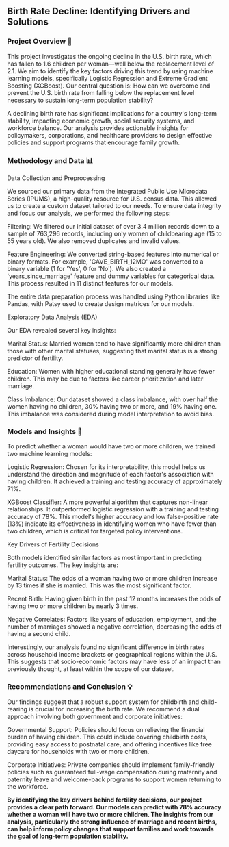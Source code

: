 ## Birth Rate Decline: Identifying Drivers and Solutions

### Project Overview 🚀

This project investigates the ongoing decline in the U.S. birth rate, which has fallen to 1.6 children per woman—well below the replacement level of 2.1. We aim to identify the key factors driving this trend by using machine learning models, specifically Logistic Regression and Extreme Gradient Boosting (XGBoost). Our central question is: How can we overcome and prevent the U.S. birth rate from falling below the replacement level necessary to sustain long-term population stability?

A declining birth rate has significant implications for a country's long-term stability, impacting economic growth, social security systems, and workforce balance. Our analysis provides actionable insights for policymakers, corporations, and healthcare providers to design effective policies and support programs that encourage family growth.

### Methodology and Data 📊

Data Collection and Preprocessing

We sourced our primary data from the Integrated Public Use Microdata Series (IPUMS), a high-quality resource for U.S. census data. This allowed us to create a custom dataset tailored to our needs. To ensure data integrity and focus our analysis, we performed the following steps:

Filtering: We filtered our initial dataset of over 3.4 million records down to a sample of 763,296 records, including only women of childbearing age (15 to 55 years old). We also removed duplicates and invalid values.

Feature Engineering: We converted string-based features into numerical or binary formats. For example, 'GAVE_BIRTH_12MO' was converted to a binary variable (1 for 'Yes', 0 for 'No'). We also created a 'years_since_marriage' feature and dummy variables for categorical data. This process resulted in 11 distinct features for our models.

The entire data preparation process was handled using Python libraries like Pandas, with Patsy used to create design matrices for our models.

Exploratory Data Analysis (EDA)

Our EDA revealed several key insights:

Marital Status: Married women tend to have significantly more children than those with other marital statuses, suggesting that marital status is a strong predictor of fertility.

Education: Women with higher educational standing generally have fewer children. This may be due to factors like career prioritization and later marriage.

Class Imbalance: Our dataset showed a class imbalance, with over half the women having no children, 30% having two or more, and 19% having one. This imbalance was considered during model interpretation to avoid bias.

### Models and Insights 🧠

To predict whether a woman would have two or more children, we trained two machine learning models:

Logistic Regression: Chosen for its interpretability, this model helps us understand the direction and magnitude of each factor's association with having children. It achieved a training and testing accuracy of approximately 71%.

XGBoost Classifier: A more powerful algorithm that captures non-linear relationships. It outperformed logistic regression with a training and testing accuracy of 78%. This model's higher accuracy and low false-positive rate (13%) indicate its effectiveness in identifying women who have fewer than two children, which is critical for targeted policy interventions.

Key Drivers of Fertility Decisions

Both models identified similar factors as most important in predicting fertility outcomes.  The key insights are:

Marital Status: The odds of a woman having two or more children increase by 13 times if she is married. This was the most significant factor.

Recent Birth: Having given birth in the past 12 months increases the odds of having two or more children by nearly 3 times.

Negative Correlates: Factors like years of education, employment, and the number of marriages showed a negative correlation, decreasing the odds of having a second child.

Interestingly, our analysis found no significant difference in birth rates across household income brackets or geographical regions within the U.S. This suggests that socio-economic factors may have less of an impact than previously thought, at least within the scope of our dataset.

### Recommendations and Conclusion 💡

Our findings suggest that a robust support system for childbirth and child-rearing is crucial for increasing the birth rate. We recommend a dual approach involving both government and corporate initiatives:

Governmental Support: Policies should focus on relieving the financial burden of having children. This could include covering childbirth costs, providing easy access to postnatal care, and offering incentives like free daycare for households with two or more children.

Corporate Initiatives: Private companies should implement family-friendly policies such as guaranteed full-wage compensation during maternity and paternity leave and welcome-back programs to support women returning to the workforce.

**By identifying the key drivers behind fertility decisions, our project provides a clear path forward. Our models can predict with 78% accuracy whether a woman will have two or more children. The insights from our analysis, particularly the strong influence of marriage and recent births, can help inform policy changes that support families and work towards the goal of long-term population stability.**
